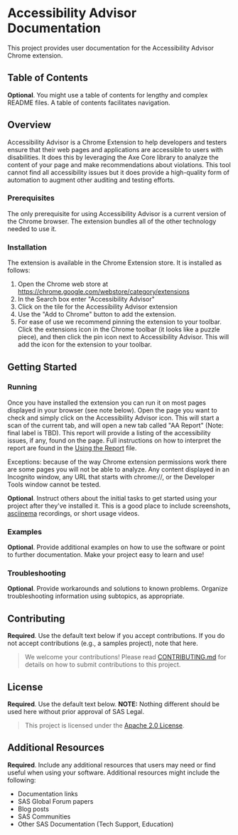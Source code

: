 # Accessibility Advisor Documentation

This project provides user documentation for the Accessibility Advisor Chrome extension.

## Table of Contents

**Optional**. You might use a table of contents for lengthy and complex README files. A table of contents facilitates navigation.

## Overview

Accessibility Advisor is a Chrome Extension to help developers and testers ensure that their web
pages and applications are accessible to users with disabilities. It does this by leveraging the Axe
Core library to analyze the content of your page and make recommendations about violations. This
tool cannot find all accessibility issues but it does provide a high-quality form of automation to
augment other auditing and testing efforts.

### Prerequisites

The only prerequisite for using Accessibility Advisor is a current version of the Chrome
browser. The extension bundles all of the other technology needed to use it.

### Installation

The extension is available in the Chrome Extension store. It is installed as follows:

1. Open the Chrome web store at https://chrome.google.com/webstore/category/extensions
1. In the Search box enter "Accessibility Advisor"
1. Click on the tile for the Accessibility Advisor extension
1. Use the "Add to Chrome" button to add the extension.
1. For ease of use we recommend pinning the extension to your toolbar. Click the extensions icon in
   the Chrome toolbar (it looks like a puzzle piece), and then click the pin icon next to
   Accessibility Advisor. This will add the icon for the extension to your toolbar.

## Getting Started

### Running

Once you have installed the extension you can run it on most pages displayed in your browser (see
note below). Open the page you want to check and simply click on the Accessibility Advisor
icon. This will start a scan of the current tab, and will open a new tab called "AA Report" (Note:
final label is TBD). This report will provide a listing of the accessibility issues, if any, found
on the page. Full instructions on how to interpret the report are found in the [Using the
Report](ReportDetails.md) file.

Exceptions: because of the way Chrome extension permissions work there are some pages you will not
be able to analyze. Any content displayed in an Incognito window, any URL that starts with
chrome://, or the Developer Tools window cannot be tested.

**Optional**. Instruct others about the initial tasks to get started using your project after they've installed it. This is a good place to include screenshots, [asciinema](https://asciinema.org/) recordings, or short usage videos.

### Examples

**Optional**. Provide additional examples on how to use the software or point to further documentation. Make your project easy to learn and use!

### Troubleshooting

**Optional**. Provide workarounds and solutions to known problems. Organize troubleshooting information using subtopics, as appropriate.

## Contributing

**Required**. Use the default text below if you accept contributions. If you do not accept contributions (e.g., a samples project), note that here.

> We welcome your contributions! Please read [CONTRIBUTING.md](CONTRIBUTING.md) for details on how to submit contributions to this project.

## License

**Required**. Use the default text below. **NOTE:** Nothing different should be used here without prior approval of SAS Legal.

> This project is licensed under the [Apache 2.0 License](LICENSE).

## Additional Resources

**Required**. Include any additional resources that users may need or find useful when using your software. Additional resources might include the following:

- Documentation links
- SAS Global Forum papers
- Blog posts
- SAS Communities
- Other SAS Documentation (Tech Support, Education)
